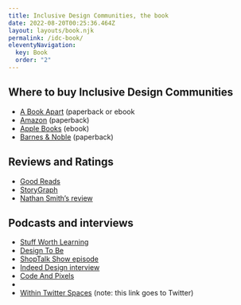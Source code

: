 ```yaml
---
title: Inclusive Design Communities, the book
date: 2022-08-20T00:25:36.464Z
layout: layouts/book.njk
permalink: /idc-book/
eleventyNavigation:
  key: Book
  order: "2"
---
```

## Where to buy Inclusive Design Communities

* [A Book Apart](https://abookapart.com/products/inclusive-design-communities) (paperback or ebook
* [Amazon](https://a.co/d/6MMG9iB) (paperback)
* [Apple Books](https://books.apple.com/us/book/inclusive-design-communities/id6443681832) (ebook)
* [Barnes & Noble](https://www.barnesandnoble.com/w/inclusive-design-communities-sameera-kapila/1143509099?ean=9781952616150) (paperback)



## Reviews and Ratings

* [Good Reads](https://www.goodreads.com/book/show/62985337-inclusive-design-communities)
* [StoryGraph](https://app.thestorygraph.com/books/02533b7b-8cc4-4677-abaa-79264e0b1d31)
* [Nathan Smith’s review](https://sonspring.com/journal/inclusive-design-communities/)

## Podcasts and interviews

* [Stuff Worth Learning](https://www.youtube.com/watch?v=eiV6_3pZFc0&list=PLgJIx0-UaB9RvRKbdcRbs05Gl0D1GiCCk&index=3)
* [Design To Be](https://open.spotify.com/episode/0FCYPuMDJTsmyQvFn3N5pO?si=dadf1a47d9034248)
* [ShopTalk Show episode](https://shoptalkshow.com/539/)
* [Indeed Design interview](https://indeed.design/article/sam-kapila-small-acts-can-invite-more-voices-into-design-communities)
* [Code And Pixels](https://www.youtube.com/embed/BfByZk3jS_A)
*
* [Within Twitter Spaces](https://twitter.com/mialoira/status/1585441833902956544) (note: this link goes to Twitter)